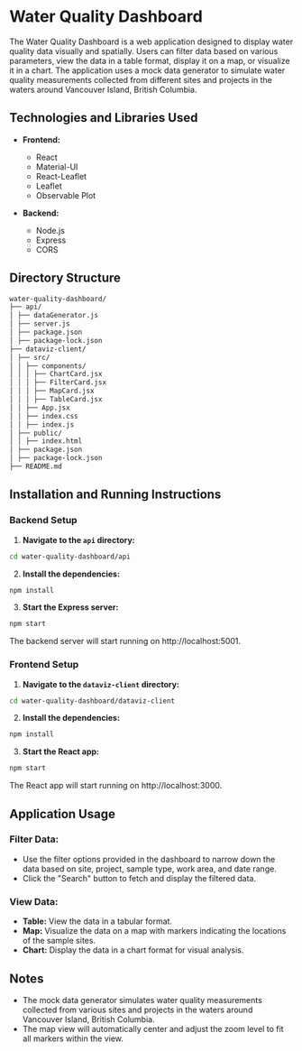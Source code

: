 # Water Quality Dashboard

The Water Quality Dashboard is a web application designed to display water quality data visually and spatially. Users can filter data based on various parameters, view the data in a table format, display it on a map, or visualize it in a chart. The application uses a mock data generator to simulate water quality measurements collected from different sites and projects in the waters around Vancouver Island, British Columbia.

## Technologies and Libraries Used

- **Frontend:**

  - React
  - Material-UI
  - React-Leaflet
  - Leaflet
  - Observable Plot

- **Backend:**
  - Node.js
  - Express
  - CORS

## Directory Structure

```bash
water-quality-dashboard/
├── api/
│ ├── dataGenerator.js
│ ├── server.js
│ ├── package.json
│ ├── package-lock.json
├── dataviz-client/
│ ├── src/
│ │ ├── components/
│ │ │ ├── ChartCard.jsx
│ │ │ ├── FilterCard.jsx
│ │ │ ├── MapCard.jsx
│ │ │ ├── TableCard.jsx
│ │ ├── App.jsx
│ │ ├── index.css
│ │ ├── index.js
│ ├── public/
│ │ ├── index.html
│ ├── package.json
│ ├── package-lock.json
├── README.md
```

## Installation and Running Instructions

### Backend Setup

1. **Navigate to the `api` directory:**

```bash
cd water-quality-dashboard/api
```

2. **Install the dependencies:**

```bash
npm install
```

3. **Start the Express server:**

```bash
npm start
```

The backend server will start running on http://localhost:5001.

### Frontend Setup

1. **Navigate to the `dataviz-client` directory:**

```bash
cd water-quality-dashboard/dataviz-client
```

2. **Install the dependencies:**

```bash
npm install
```

3. **Start the React app:**

```bash
npm start
```

The React app will start running on http://localhost:3000.

## Application Usage

### Filter Data:

- Use the filter options provided in the dashboard to narrow down the data based on site, project, sample type, work area, and date range.
- Click the "Search" button to fetch and display the filtered data.

### View Data:

- **Table:** View the data in a tabular format.
- **Map:** Visualize the data on a map with markers indicating the locations of the sample sites.
- **Chart:** Display the data in a chart format for visual analysis.

## Notes

- The mock data generator simulates water quality measurements collected from various sites and projects in the waters around Vancouver Island, British Columbia.
- The map view will automatically center and adjust the zoom level to fit all markers within the view.
